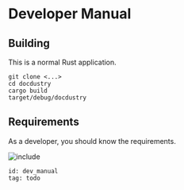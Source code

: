 # Developer Manual

## Building

This is a normal Rust application.

    git clone <...>
    cd docdustry
    cargo build
    target/debug/docdustry

## Requirements

As a developer,
you should know the requirements.

![include](did:requirements)

```docdustry-docmeta
id: dev_manual
tag: todo
```
